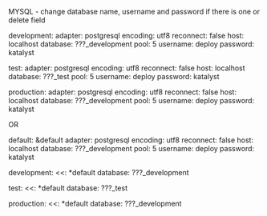 MYSQL - change database name, username and password if there is one or delete field

development:
  adapter: postgresql
  encoding: utf8
  reconnect: false
  host: localhost
  database: ???_development
  pool: 5
  username: deploy
  password: katalyst

test:
  adapter: postgresql
  encoding: utf8
  reconnect: false
  host: localhost
  database: ???_test
  pool: 5
  username: deploy
  password: katalyst

production:
  adapter: postgresql
  encoding: utf8
  reconnect: false
  host: localhost
  database: ???_development
  pool: 5
  username: deploy
  password: katalyst


OR

default: &default
  adapter: postgresql
  encoding: utf8
  reconnect: false
  host: localhost
  database: ???_development
  pool: 5
  username: deploy
  password: katalyst

development:
  <<: *default
  database: ???_development

test:
  <<: *default
  database: ???_test

production:
  <<: *default
  database: ???_development
